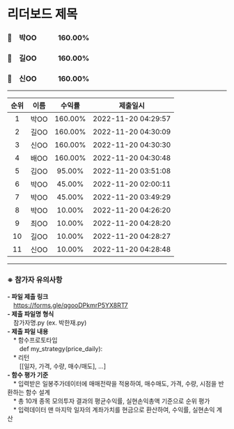# 리더보드 제목
### 🥇　박OO　　　160.00%
### 🥈　길OO　　　160.00%
### 🥉　신OO　　　160.00%
___
| 순위 | 이름 | 수익률 | 제출일시 |
|:----:|:----:|:-----:|:----:|
| 1 | 박OO | 160.00% | 2022-11-20 04:29:57 |
| 2 | 길OO | 160.00% | 2022-11-20 04:30:09 |
| 3 | 신OO | 160.00% | 2022-11-20 04:30:30 |
| 4 | 배OO | 160.00% | 2022-11-20 04:30:48 |
| 5 | 김OO | 95.00% | 2022-11-20 03:51:08 |
| 6 | 박OO | 45.00% | 2022-11-20 02:00:11 |
| 7 | 박OO | 45.00% | 2022-11-20 03:49:29 |
| 8 | 박OO | 10.00% | 2022-11-20 04:26:20 |
| 9 | 최OO | 10.00% | 2022-11-20 04:28:20 |
| 10 | 길OO | 10.00% | 2022-11-20 04:28:27 |
| 11 | 신OO | 10.00% | 2022-11-20 04:28:48 |


---
### ※ **참가자 유의사항**<br>
**- 파일 제출 링크** <br>
　https://forms.gle/qgooDPkmrP5YX8RT7 <br>
**- 제출 파일명 형식**<br>
　참가자명.py (ex. 박한재.py)<br>
**- 제출 파일 내용**<br>
　* 함수프로토타입 <br>
　　def my_strategy(price_daily): <br>
　* 리턴 <br>
　　[[일자, 가격, 수량, 매수/매도], ...] <br>
**- 함수 평가 기준**<br>
　* 입력받은 일봉주가데이터에 매매전략을 적용하여, 매수매도, 가격, 수량, 시점을 반환하는 함수 설계 <br>
　* 총 10개 종목 모의투자 결과의 평균수익률, 실현손익총액 기준으로 순위 평가 <br>
　* 입력데이터 맨 마지막 일자의 계좌가치를 현금으로 환산하여, 수익률, 실현손익 계산 <br>
